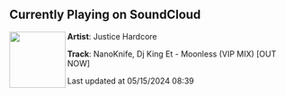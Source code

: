 ## Currently Playing on SoundCloud

[<img align="left" width="100" src="https://i1.sndcdn.com/artworks-ftJzPkOLEhPEpJyq-5aDvJw-t500x500.jpg">](https://soundcloud.com/justicehardcore/nanoknife-dj-king-et-moonless-vip-mix-out-now?in=justicehardcore/sets/nanoknife-dj-king-et-moonless)

**Artist**: Justice Hardcore 

**Track**: NanoKnife, Dj King Et - Moonless (VIP MIX) [OUT NOW]

Last updated at 05/15/2024 08:39
